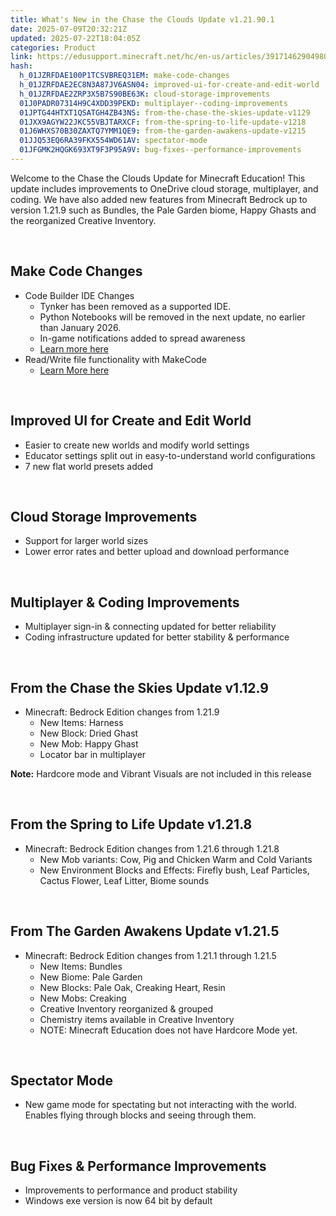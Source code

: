 ```yaml
---
title: What's New in the Chase the Clouds Update v1.21.90.1
date: 2025-07-09T20:32:21Z
updated: 2025-07-22T18:04:05Z
categories: Product
link: https://edusupport.minecraft.net/hc/en-us/articles/39171462904980-What-s-New-in-the-Chase-the-Clouds-Update-v1-21-90-1
hash:
  h_01JZRFDAE100P1TCSVBREQ31EM: make-code-changes
  h_01JZRFDAE2EC8N3A87JV6ASN04: improved-ui-for-create-and-edit-world
  h_01JZRFDAE2ZRP3X5B7S90BE63K: cloud-storage-improvements
  01J0PADR07314H9C4XDD39PEKD: multiplayer--coding-improvements
  01JPTG44HTXT1QSATGH4ZB43NS: from-the-chase-the-skies-update-v1129
  01JXX9AGYW22JKC55VBJTARXCF: from-the-spring-to-life-update-v1218
  01J6WHXS70B30ZAXTQ7YMM1QE9: from-the-garden-awakens-update-v1215
  01JJQ53EQ6RA39FKX554WD61AV: spectator-mode
  01JFGMK2HQGK693XT9F3P95A9V: bug-fixes--performance-improvements
---
```


Welcome to the Chase the Clouds Update for Minecraft Education! This update includes improvements to OneDrive cloud storage, multiplayer, and coding. We have also added new features from Minecraft Bedrock up to version 1.21.9 such as Bundles, the Pale Garden biome, Happy Ghasts and the reorganized Creative Inventory.

 

## **Make Code Changes**

- Code Builder IDE Changes
  - Tynker has been removed as a supported IDE.
  - Python Notebooks will be removed in the next update, no earlier than January 2026.
  - In-game notifications added to spread awareness
  - [Learn more here](https://aka.ms/MCEDUCodingChanges%20%20)
- Read/Write file functionality with MakeCode
  - [Learn More here](http://aka.ms/CodeBuilderExtFiles)

 

## **Improved UI for Create and Edit World**

- Easier to create new worlds and modify world settings
- Educator settings split out in easy-to-understand world configurations
- 7 new flat world presets added 

 

## **Cloud Storage Improvements**

- Support for larger world sizes
- Lower error rates and better upload and download performance 

 

## **Multiplayer & Coding Improvements**

- Multiplayer sign-in & connecting updated for better reliability
- Coding infrastructure updated for better stability & performance

 

## **From the Chase the Skies Update v1.12.9**

- Minecraft: Bedrock Edition changes from 1.21.9
  - New Items: Harness
  - New Block: Dried Ghast
  - New Mob: Happy Ghast
  - Locator bar in multiplayer

**Note:** Hardcore mode and Vibrant Visuals are not included in this release

 

## **From the Spring to Life Update v1.21.8**

- Minecraft: Bedrock Edition changes from 1.21.6 through 1.21.8
  - New Mob variants: Cow, Pig and Chicken Warm and Cold Variants
  - New Environment Blocks and Effects: Firefly bush, Leaf Particles, Cactus Flower, Leaf Litter, Biome sounds

 

## **From The Garden Awakens Update v1.21.5**

- Minecraft: Bedrock Edition changes from 1.21.1 through 1.21.5
  - New Items: Bundles
  - New Biome: Pale Garden
  - New Blocks: Pale Oak, Creaking Heart, Resin
  - New Mobs: Creaking
  - Creative Inventory reorganized & grouped
  - Chemistry items available in Creative Inventory
  - NOTE: Minecraft Education does not have Hardcore Mode yet.

 

## **Spectator Mode**

- New game mode for spectating but not interacting with the world. Enables flying through blocks and seeing through them. 

 

## **Bug Fixes & Performance Improvements**

- Improvements to performance and product stability
- Windows exe version is now 64 bit by default
